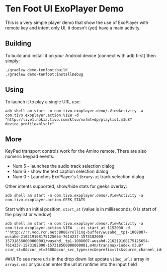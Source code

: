 # Ten Foot UI ExoPlayer Demo

This is a very simple player demo that show the use of ExoPlayer with remote key and intent only UI, it doesn't (yet) have a main activity.

## Building

To build and install it on your Android device (connect with adb first) then simply:

````
./gradlew demo-tenfoot:build
./gradlew demo-tenfoot:installDebug

````

## Using 
To launch it to play a single URL use: 

````
adb shell am start -n com.tivo.exoplayer.demo/.ViewActivity -a com.tivo.exoplayer.action.VIEW -d  "http://live1.nokia.tivo.com/ktvu/vxfmt=dp/playlist.m3u8?device_profile=hlsclr"
````

## More
KeyPad transport controls work for the Amino remote.  There are also numeric keypad events:

* Num 5 - launches the audio track selection dialog
* Num 6 - show the text caption selection dialog
* Num 0 - Launches ExoPlayer's `library-ui` track selection dialog

Other intents supported, show/hide stats for geeks overlay:

````
adb shell am start -n com.tivo.exoplayer.demo/.ViewActivity -a com.tivo.exoplayer.action.GEEK_STATS
````


Start with an initial position, `start_at` (value is in milliseconds, 0 is start of the playlist or window)

````
adb shell am start -n com.tivo.exoplayer.demo/.ViewActivity -a com.tivo.exoplayer.action.VIEW  --ei start_at 1152000 -d  "'http://rr.vod.rcn.net:8080/rolling-buffer/wusahd__tp1-1008007-wusahd-216219168175125654-7614237-1573182000-157318560000000001/wusahd__tp1-1008007-wusahd-216219168175125654-7614237-1573182000-157318560000000001.m4m/transmux/index.m3u8?ccur_st=0&ccur_et=3600&ccur_svc_type=rec&eprefix=lts&source_channel_id=wusahd'"
````

##UI
To see more urls in the drop down list update `video_urls` array in `arrays.xml`
or you can enter the url at runtime into the input field


